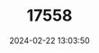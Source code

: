 ---
title: "17558"
category: "Platymantis subterrestris"
draft: false
date: 2024-02-22 13:03:50
languages:
  English: ["Luzon Wrinkled Ground Frog"]
---